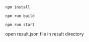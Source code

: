 ```
npm install
```

```
npm run build
```

```
npm run start
```

open result.json file in result directory
